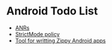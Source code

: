 Android Todo List
======================
+ [ANRs](http://developer.android.com/guide/practices/design/responsiveness.html)
+ [StrictMode policy](http://developer.android.com/reference/android/os/StrictMode.ThreadPolicy.html)
+ [Tool for writting Zippy Android apps](https://code.google.com/p/zippy-android/downloads/list)